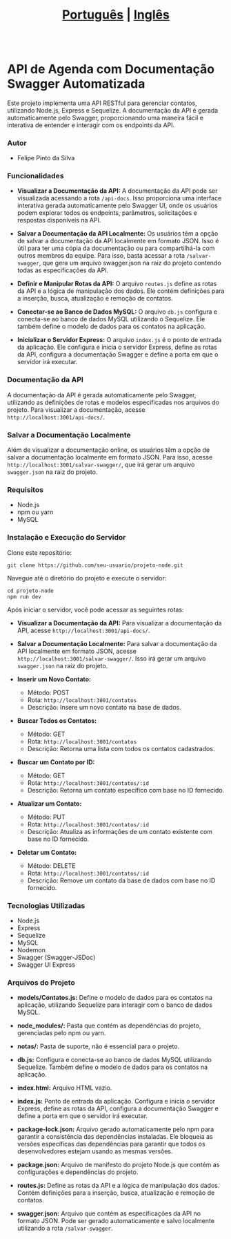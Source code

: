 # <div align="center"><a href="/README.md">Português</a> | <a href="/README_EN.md">Inglês</a></div>
<br><br>
# API de Agenda com Documentação Swagger Automatizada
Este projeto implementa uma API RESTful para gerenciar contatos, utilizando Node.js, Express e Sequelize. A documentação da API é gerada automaticamente pelo Swagger, proporcionando uma maneira fácil e interativa de entender e interagir com os endpoints da API.

### Autor
* Felipe Pinto da Silva

### Funcionalidades
* **Visualizar a Documentação da API:** A documentação da API pode ser visualizada acessando a rota `/api-docs`. Isso proporciona uma interface interativa gerada automaticamente pelo Swagger UI, onde os usuários podem explorar todos os endpoints, parâmetros, solicitações e respostas disponíveis na API.
  
* **Salvar a Documentação da API Localmente:** Os usuários têm a opção de salvar a documentação da API localmente em formato JSON. Isso é útil para ter uma cópia da documentação ou para compartilhá-la com outros membros da equipe. Para isso, basta acessar a rota `/salvar-swagger`, que gera um arquivo swagger.json na raiz do projeto contendo todas as especificações da API.
  
* **Definir e Manipular Rotas da API:** O arquivo `routes.js` define as rotas da API e a lógica de manipulação dos dados. Ele contém definições para a inserção, busca, atualização e remoção de contatos.
  
* **Conectar-se ao Banco de Dados MySQL:** O arquivo `db.js` configura e conecta-se ao banco de dados MySQL utilizando o Sequelize. Ele também define o modelo de dados para os contatos na aplicação.
  
* **Inicializar o Servidor Express:** O arquivo `index.js` é o ponto de entrada da aplicação. Ele configura e inicia o servidor Express, define as rotas da API, configura a documentação Swagger e define a porta em que o servidor irá executar.

### Documentação da API
A documentação da API é gerada automaticamente pelo Swagger, utilizando as definições de rotas e modelos especificadas nos arquivos do projeto. Para visualizar a documentação, acesse `http://localhost:3001/api-docs/`.

### Salvar a Documentação Localmente
Além de visualizar a documentação online, os usuários têm a opção de salvar a documentação localmente em formato JSON. Para isso, acesse `http://localhost:3001/salvar-swagger/`, que irá gerar um arquivo `swagger.json` na raiz do projeto.

### Requisitos
* Node.js
* npm ou yarn
* MySQL

### Instalação e Execução do Servidor
Clone este repositório:
```
git clone https://github.com/seu-usuario/projeto-node.git
```
Navegue até o diretório do projeto e execute o servidor:
```
cd projeto-node
npm run dev
```

Após iniciar o servidor, você pode acessar as seguintes rotas:

* **Visualizar a Documentação da API:** Para visualizar a documentação da API, acesse `http://localhost:3001/api-docs/`.

* **Salvar a Documentação Localmente:** Para salvar a documentação da API localmente em formato JSON, acesse `http://localhost:3001/salvar-swagger/`. Isso irá gerar um arquivo `swagger.json` na raiz do projeto.

* **Inserir um Novo Contato:**
  - Método: POST
  - Rota: `http://localhost:3001/contatos`
  - Descrição: Insere um novo contato na base de dados.
  
* **Buscar Todos os Contatos:**
  - Método: GET
  - Rota: `http://localhost:3001/contatos`
  - Descrição: Retorna uma lista com todos os contatos cadastrados.
  
* **Buscar um Contato por ID:**
  - Método: GET
  - Rota: `http://localhost:3001/contatos/:id`
  - Descrição: Retorna um contato específico com base no ID fornecido.
  
* **Atualizar um Contato:**
  - Método: PUT
  - Rota: `http://localhost:3001/contatos/:id`
  - Descrição: Atualiza as informações de um contato existente com base no ID fornecido.
  
* **Deletar um Contato:**
  - Método: DELETE
  - Rota: `http://localhost:3001/contatos/:id`
  - Descrição: Remove um contato da base de dados com base no ID fornecido.

### Tecnologias Utilizadas
* Node.js
* Express
* Sequelize
* MySQL
* Nodemon
* Swagger (Swagger-JSDoc)
* Swagger UI Express

### Arquivos do Projeto
* **models/Contatos.js:** Define o modelo de dados para os contatos na aplicação, utilizando Sequelize para interagir com o banco de dados MySQL.
  
* **node_modules/:** Pasta que contém as dependências do projeto, gerenciadas pelo npm ou yarn.
  
* **notas/:** Pasta de suporte, não é essencial para o projeto.
  
* **db.js:** Configura e conecta-se ao banco de dados MySQL utilizando Sequelize. Também define o modelo de dados para os contatos na aplicação.
  
* **index.html:** Arquivo HTML vazio.
  
* **index.js:** Ponto de entrada da aplicação. Configura e inicia o servidor Express, define as rotas da API, configura a documentação Swagger e define a porta em que o servidor irá executar.
  
* **package-lock.json:** Arquivo gerado automaticamente pelo npm para garantir a consistência das dependências instaladas. Ele bloqueia as versões específicas das dependências para garantir que todos os desenvolvedores estejam usando as mesmas versões.
    
* **package.json:** Arquivo de manifesto do projeto Node.js que contém as configurações e dependências do projeto.
  
* **routes.js:** Define as rotas da API e a lógica de manipulação dos dados. Contém definições para a inserção, busca, atualização e remoção de contatos.
  
* **swagger.json:** Arquivo que contém as especificações da API no formato JSON. Pode ser gerado automaticamente e salvo localmente utilizando a rota ```/salvar-swagger```.
